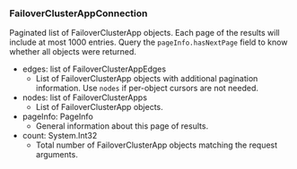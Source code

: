 ### FailoverClusterAppConnection
Paginated list of FailoverClusterApp objects. Each page of the results will include at most 1000 entries. Query the `pageInfo.hasNextPage` field to know whether all objects were returned.

- edges: list of FailoverClusterAppEdges
  - List of FailoverClusterApp objects with additional pagination information. Use `nodes` if per-object cursors are not needed.
- nodes: list of FailoverClusterApps
  - List of FailoverClusterApp objects.
- pageInfo: PageInfo
  - General information about this page of results.
- count: System.Int32
  - Total number of FailoverClusterApp objects matching the request arguments.
